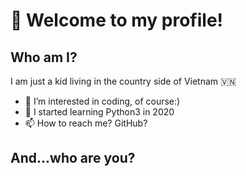 # 👋 Welcome to my profile!
## Who am I?
I am just a kid living in the country side of Vietnam 🇻🇳
- 👀 I’m interested in coding, of course:)
- 🌱 I started learning Python3 in 2020
- 📫 How to reach me? GitHub?

## And...who are you?
<!---
chupper100/chupper100 is a ✨ special ✨ repository because its `README.md` (this file) appears on your GitHub profile.
You can click the Preview link to take a look at your changes.
--->
